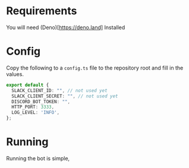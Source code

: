# Requirements

You will need (Deno)[https://deno.land] Installed

# Config

Copy the following to a `config.ts` file to the repository root and fill in the values.

```ts
export default {
  SLACK_CLIENT_ID: "", // not used yet
  SLACK_CLIENT_SECRET: "", // not used yet
  DISCORD_BOT_TOKEN: "",
  HTTP_PORT: 3333,
  LOG_LEVEL: 'INFO',
};
```

# Running

Running the bot is simple,